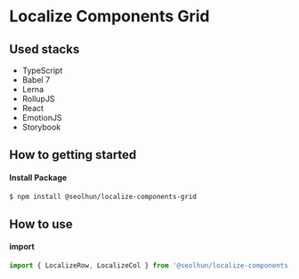 # Localize Components Grid

## Used stacks

- TypeScript
- Babel 7
- Lerna
- RollupJS
- React
- EmotionJS
- Storybook

## How to getting started
#### Install Package

```bash
$ npm install @seolhun/localize-components-grid
```

## How to use
#### import
```js
import { LocalizeRow, LocalizeCol } from '@seolhun/localize-components-grid';
```
